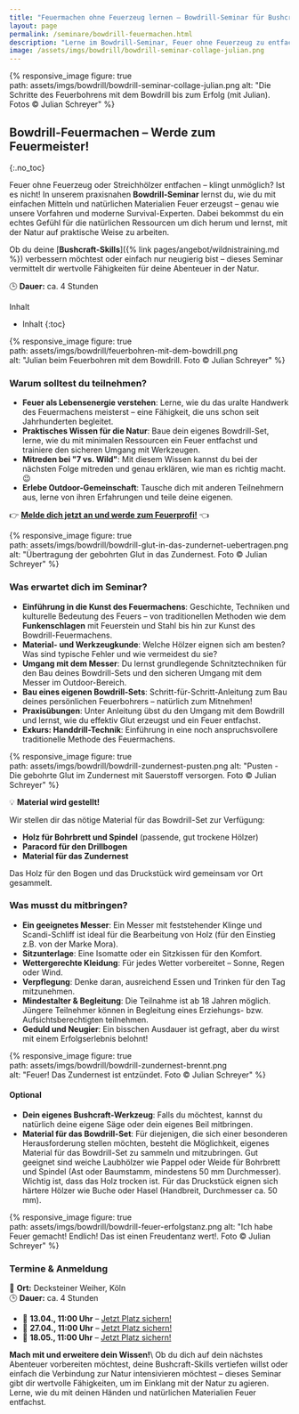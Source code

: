 ```yaml
---
title: "Feuermachen ohne Feuerzeug lernen – Bowdrill-Seminar für Bushcraft & Survival 🔥"
layout: page
permalink: /seminare/bowdrill-feuermachen.html
description: "Lerne im Bowdrill-Seminar, Feuer ohne Feuerzeug zu entfachen! Perfekt für Bushcraft, Survival & Outdoor-Abenteuer. Jetzt Platz sichern!"
image: /assets/imgs/bowdrill/bowdrill-seminar-collage-julian.png
--- 
```

{% responsive_image figure: true                                                
path: assets/imgs/bowdrill/bowdrill-seminar-collage-julian.png 
alt: "Die Schritte des Feuerbohrens mit dem Bowdrill bis zum Erfolg (mit Julian).
Fotos &copy; Julian Schreyer" %} 

## Bowdrill-Feuermachen – Werde zum Feuermeister!
{:.no_toc}

Feuer ohne Feuerzeug oder Streichhölzer entfachen – klingt unmöglich? Ist es 
nicht! In unserem praxisnahen **Bowdrill-Seminar** lernst du, wie du mit 
einfachen Mitteln und natürlichen Materialien Feuer erzeugst – genau wie unsere 
Vorfahren und moderne Survival-Experten. Dabei bekommst du ein echtes Gefühl 
für die natürlichen Ressourcen um dich herum und lernst, mit der Natur auf 
praktische Weise zu arbeiten. 

Ob du deine [**Bushcraft-Skills**]({% link pages/angebot/wildnistraining.md %}) 
verbessern möchtest oder einfach nur neugierig bist – 
dieses Seminar vermittelt dir wertvolle Fähigkeiten für deine Abenteuer 
in der Natur.

🕒 **Dauer:** ca. 4 Stunden

Inhalt
- Inhalt
{:toc}

{% responsive_image figure: true                                                
path: assets/imgs/bowdrill/feuerbohren-mit-dem-bowdrill.png                  
alt: "Julian beim Feuerbohren mit dem Bowdrill. Foto &copy; Julian Schreyer" %} 

### Warum solltest du teilnehmen?

- **Feuer als Lebensenergie verstehen**: Lerne, wie du das uralte Handwerk des 
  Feuermachens meisterst – eine Fähigkeit, die uns schon seit Jahrhunderten 
  begleitet.
- **Praktisches Wissen für die Natur**: Baue dein eigenes Bowdrill-Set, lerne, wie 
  du mit minimalen Ressourcen ein Feuer entfachst und trainiere den sicheren Umgang 
  mit Werkzeugen.
- **Mitreden bei "7 vs. Wild"**: Mit diesem Wissen kannst du bei der nächsten Folge 
  mitreden und genau erklären, wie man es richtig macht. 😉
- **Erlebe Outdoor-Gemeinschaft**: Tausche dich mit anderen Teilnehmern aus, lerne 
  von ihren Erfahrungen und teile deine eigenen.

👉 [**Melde dich jetzt an und werde zum Feuerprofi!**](#termine--anmeldung) 👈

{% responsive_image figure: true                                                
path: assets/imgs/bowdrill/bowdrill-glut-in-das-zundernet-uebertragen.png
alt: "Übertragung der gebohrten Glut in das Zundernest. Foto &copy; Julian Schreyer" %} 

### Was erwartet dich im Seminar?

- **Einführung in die Kunst des Feuermachens**: Geschichte, Techniken und
  kulturelle Bedeutung des Feuers – von traditionellen Methoden 
  wie dem **Funkenschlagen** mit Feuerstein und Stahl 
  bis hin zur Kunst des Bowdrill-Feuermachens.
- **Material- und Werkzeugkunde**: Welche Hölzer eignen sich am
  besten? Was sind typische Fehler und wie vermeidest du sie?
- **Umgang mit dem Messer**: Du lernst grundlegende Schnitztechniken für den
  Bau deines Bowdrill-Sets und den sicheren Umgang mit dem Messer im
  Outdoor-Bereich.
- **Bau eines eigenen Bowdrill-Sets**: Schritt-für-Schritt-Anleitung zum Bau
  deines persönlichen Feuerbohrers – natürlich zum Mitnehmen!
- **Praxisübungen**: Unter Anleitung übst du den Umgang mit dem Bowdrill und
  lernst, wie du effektiv Glut erzeugst und ein Feuer entfachst.
- **Exkurs: Handdrill-Technik**: Einführung in eine noch anspruchsvollere
  traditionelle Methode des Feuermachens.

{% responsive_image figure: true                                                
path: assets/imgs/bowdrill/bowdrill-zundernest-pusten.png
alt: "Pusten - Die gebohrte Glut im Zundernest mit Sauerstoff versorgen. Foto &copy; Julian Schreyer" %} 

💡 **Material wird gestellt!**

Wir stellen dir das nötige Material für das Bowdrill-Set zur Verfügung:
- **Holz für Bohrbrett und Spindel** (passende, gut trockene Hölzer)
- **Paracord für den Drillbogen**
- **Material für das Zundernest**

Das Holz für den Bogen und das Druckstück wird gemeinsam vor Ort gesammelt.  

### Was musst du mitbringen?

- **Ein geeignetes Messer**: Ein Messer mit feststehender Klinge und Scandi-Schliff 
  ist ideal für die Bearbeitung von Holz (für den Einstieg z.B. von der Marke Mora).
- **Sitzunterlage**: Eine Isomatte oder ein Sitzkissen für den Komfort.
- **Wettergerechte Kleidung**: Für jedes Wetter vorbereitet – Sonne, Regen oder Wind.
- **Verpflegung**: Denke daran, ausreichend Essen und Trinken für den Tag mitzunehmen.
- **Mindestalter & Begleitung**: Die Teilnahme ist ab 18 Jahren möglich. 
  Jüngere Teilnehmer können in Begleitung eines Erziehungs- bzw. 
  Aufsichtsberechtigten teilnehmen.
- **Geduld und Neugier**: Ein bisschen Ausdauer ist gefragt, aber du wirst 
  mit einem Erfolgserlebnis belohnt!

{% responsive_image figure: true                                                
path: assets/imgs/bowdrill/bowdrill-zundernest-brennt.png                  
alt: "Feuer! Das Zundernest ist entzündet. Foto &copy; Julian Schreyer" %} 

#### Optional

- **Dein eigenes Bushcraft-Werkzeug**: Falls du möchtest, kannst du natürlich
deine eigene Säge oder dein eigenes Beil mitbringen.
- **Material für das Bowdrill-Set**: Für diejenigen, die sich einer besonderen
  Herausforderung stellen möchten, besteht die Möglichkeit, eigenes Material
  für das Bowdrill-Set zu sammeln und mitzubringen. Gut geeignet sind weiche
  Laubhölzer wie Pappel oder Weide für Bohrbrett und Spindel (Ast oder Baumstamm,
  mindestens 50 mm Durchmesser). Wichtig ist, dass das Holz trocken ist. Für
  das Druckstück eignen sich härtere Hölzer wie Buche oder Hasel (Handbreit,
  Durchmesser ca. 50 mm).


{% responsive_image figure: true                                                
path: assets/imgs/bowdrill/bowdrill-feuer-erfolgstanz.png
alt: "Ich habe Feuer gemacht! Endlich! Das ist einen Freudentanz wert!. Foto &copy; Julian Schreyer" %} 

### Termine & Anmeldung

📍 **Ort:** Decksteiner Weiher, Köln     
🕒 **Dauer:** ca. 4 Stunden

- 📅 **13.04., 11:00 Uhr** – [Jetzt Platz sichern!](                            
https://rausgegangen.de/events/bushcraft-feuerbohrer-kopie-1/)                  
- 📅 **27.04., 11:00 Uhr** – [Jetzt Platz sichern!](                            
https://rausgegangen.de/events/bushcraft-feuerbohrer-kopie-0/)                  
- 📅 **18.05., 11:00 Uhr** – [Jetzt Platz sichern!](                            
https://rausgegangen.de/events/bushcraft-feuerbohrer-0/)    

**Mach mit und erweitere dein Wissen!**\\
Ob du dich auf dein nächstes Abenteuer vorbereiten möchtest, 
deine Bushcraft-Skills vertiefen willst 
oder einfach die Verbindung zur Natur intensivieren möchtest – 
dieses Seminar gibt dir wertvolle Fähigkeiten, 
um im Einklang mit der Natur zu agieren. Lerne, 
wie du mit deinen Händen und natürlichen Materialien Feuer entfachst.
